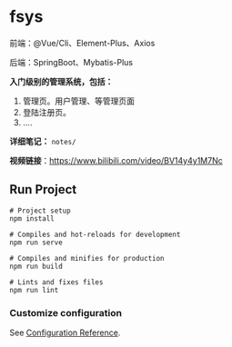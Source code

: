 # fsys

前端：@Vue/Cli、Element-Plus、Axios

后端：SpringBoot、Mybatis-Plus



**入门级别的管理系统，包括：**

1. 管理页。用户管理、等管理页面
2. 登陆注册页。
3. ....



**详细笔记：** `notes/` 

**视频链接**：https://www.bilibili.com/video/BV14y4y1M7Nc

## Run Project

```shell
# Project setup
npm install

# Compiles and hot-reloads for development
npm run serve

# Compiles and minifies for production
npm run build

# Lints and fixes files
npm run lint
```


### Customize configuration
See [Configuration Reference](https://cli.vuejs.org/config/).
